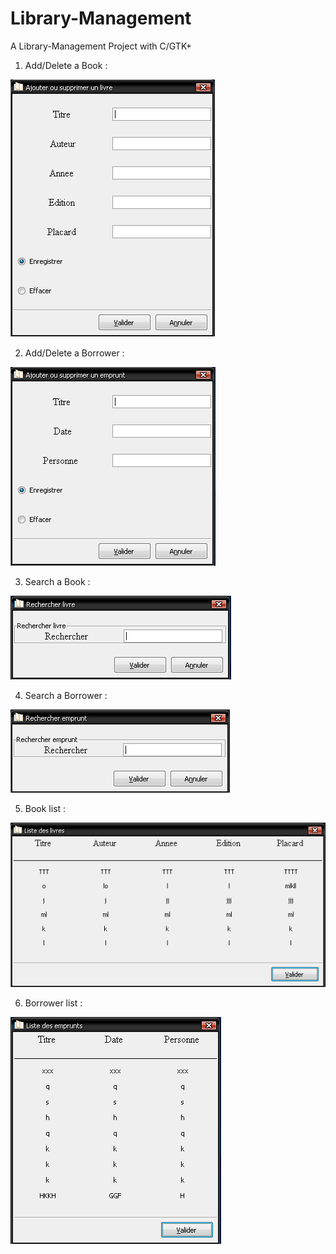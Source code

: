 # Library-Management 

A Library-Management Project with C/GTK+

1) Add/Delete a Book : 

![alt tag](https://github.com/selmanon/Library-Management/blob/master/images/Add%20book.png)

2) Add/Delete a Borrower : 

![alt tag](https://github.com/selmanon/Library-Management/blob/master/images/Book%20borrower.png)

3) Search a Book : 

![alt tag](https://github.com/selmanon/Library-Management/blob/master/images/search%20a%20book.png)

4) Search a Borrower : 

![alt tag](https://github.com/selmanon/Library-Management/blob/master/images/search%20a%20borrower.png)

5) Book list : 

![alt tag](https://github.com/selmanon/Library-Management/blob/master/images/book%20list.png)

6) Borrower list : 

![alt tag](https://github.com/selmanon/Library-Management/blob/master/images/borrower%20list.png)
